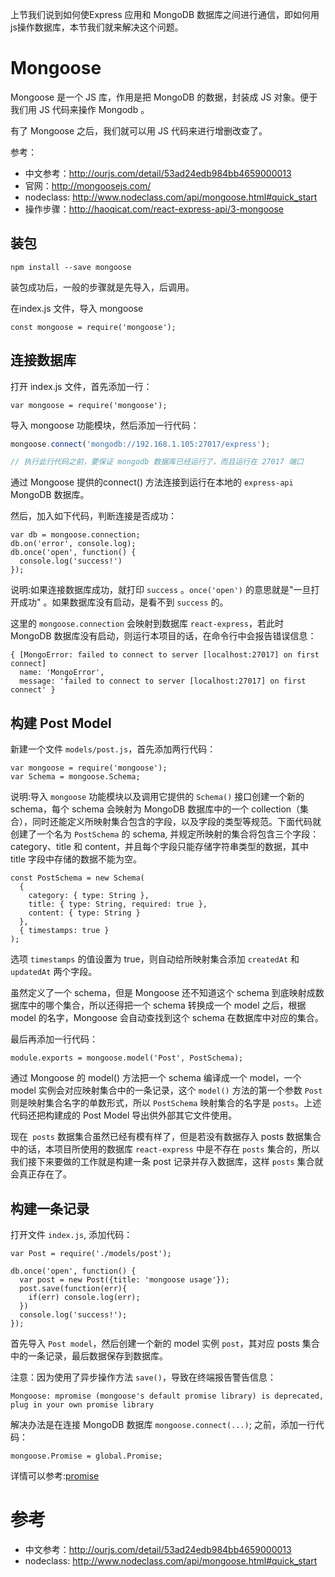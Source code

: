 
上节我们说到如何使Express 应用和 MongoDB 数据库之间进行通信，即如何用js操作数据库，本节我们就来解决这个问题。

# Mongoose

Mongoose 是一个 JS 库，作用是把 MongoDB 的数据，封装成 JS 对象。便于我们用 JS 代码来操作 Mongodb 。

有了 Mongoose 之后，我们就可以用 JS 代码来进行增删改查了。

参考：

- 中文参考：http://ourjs.com/detail/53ad24edb984bb4659000013
- 官网：http://mongoosejs.com/
- nodeclass: http://www.nodeclass.com/api/mongoose.html#quick_start
- 操作步骤：http://haoqicat.com/react-express-api/3-mongoose

## 装包

```
npm install --save mongoose
```

装包成功后，一般的步骤就是先导入，后调用。

在index.js 文件，导入 mongoose

```
const mongoose = require('mongoose');
```

## 连接数据库

打开 index.js 文件，首先添加一行：

```
var mongoose = require('mongoose');
```
导入 mongoose 功能模块，然后添加一行代码：

```js
mongoose.connect('mongodb://192.168.1.105:27017/express');

// 执行此行代码之前，要保证 mongodb 数据库已经运行了，而且运行在 27017 端口
```
通过 Mongoose 提供的connect() 方法连接到运行在本地的 `express-api` MongoDB 数据库。

然后，加入如下代码，判断连接是否成功：

```
var db = mongoose.connection;
db.on('error', console.log);
db.once('open', function() {
  console.log('success!')
});
```
说明:如果连接数据库成功，就打印 `success` 。`once('open')` 的意思就是"一旦打开成功" 。如果数据库没有启动，是看不到 `success` 的。

这里的 `mongoose.connection` 会映射到数据库 `react-express`，若此时 MongoDB 数据库没有启动，则运行本项目的话，在命令行中会报告错误信息：

```
{ [MongoError: failed to connect to server [localhost:27017] on first connect]
  name: 'MongoError',
  message: 'failed to connect to server [localhost:27017] on first connect' }

```

## 构建 Post Model

新建一个文件 `models/post.js`，首先添加两行代码：

```
var mongoose = require('mongoose');
var Schema = mongoose.Schema;
```

说明:导入 `mongoose` 功能模块以及调用它提供的 `Schema()` 接口创建一个新的 schema，每个 schema 会映射为 MongoDB 数据库中的一个 collection（集合），同时还能定义所映射集合包含的字段，以及字段的类型等规范。下面代码就创建了一个名为 `PostSchema` 的 schema, 并规定所映射的集合将包含三个字段：category、title 和 content，并且每个字段只能存储字符串类型的数据，其中 title 字段中存储的数据不能为空。

```
const PostSchema = new Schema(
  {
    category: { type: String },
    title: { type: String, required: true },
    content: { type: String }
  },
  { timestamps: true }
);
```
选项 `timestamps` 的值设置为 true，则自动给所映射集合添加 `createdAt` 和 `updatedAt` 两个字段。

虽然定义了一个 schema，但是 Mongoose 还不知道这个 schema 到底映射成数据库中的哪个集合，所以还得把一个 schema 转换成一个 model 之后，根据 model 的名字，Mongoose 会自动查找到这个 schema 在数据库中对应的集合。

最后再添加一行代码：

```
module.exports = mongoose.model('Post', PostSchema);
```

通过 Mongoose 的 model() 方法把一个 schema 编译成一个 model，一个 model 实例会对应映射集合中的一条记录，这个 `model()` 方法的第一个参数 `Post` 则是映射集合名字的单数形式，所以 `PostSchema` 映射集合的名字是 `posts`。上述代码还把构建成的 Post Model 导出供外部其它文件使用。

现在` posts` 数据集合虽然已经有模有样了，但是若没有数据存入 posts 数据集合中的话，本项目所使用的数据库 `react-express` 中是不存在 `posts` 集合的，所以我们接下来要做的工作就是构建一条 post 记录并存入数据库，这样 `posts` 集合就会真正存在了。

## 构建一条记录

打开文件 `index.js`, 添加代码：

```
var Post = require('./models/post');

db.once('open', function() {
  var post = new Post({title: 'mongoose usage'});
  post.save(function(err){
    if(err) console.log(err);
  })
  console.log('success!');
});
```

首先导入 `Post model`，然后创建一个新的 model 实例 `post`，其对应 posts 集合中的一条记录，最后数据保存到数据库。

注意：因为使用了异步操作方法 `save()`，导致在终端报告警告信息：

```
Mongoose: mpromise (mongoose's default promise library) is deprecated, plug in your own promise library
```

解决办法是在连接 MongoDB 数据库 `mongoose.connect(...)`; 之前，添加一行代码：

```
mongoose.Promise = global.Promise;
```

详情可以参考:[promise](http://mongoosejs.com/docs/promises.html)

# 参考

- 中文参考：http://ourjs.com/detail/53ad24edb984bb4659000013
- nodeclass: http://www.nodeclass.com/api/mongoose.html#quick_start
